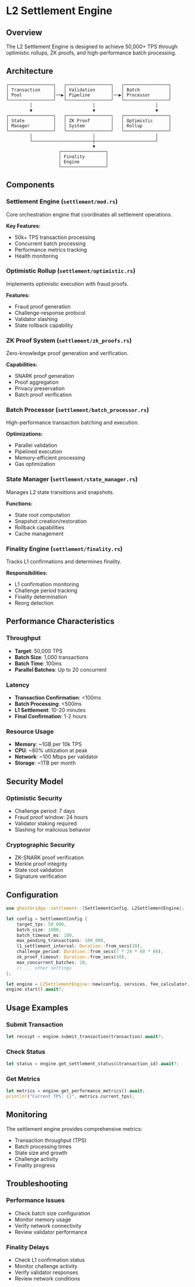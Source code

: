 # L2 Settlement Engine

## Overview

The L2 Settlement Engine is designed to achieve 50,000+ TPS through optimistic rollups, ZK proofs, and high-performance batch processing.

## Architecture

```
┌─────────────────┐   ┌─────────────────┐   ┌─────────────────┐
│ Transaction     │   │ Validation      │   │ Batch           │
│ Pool            │──▶│ Pipeline        │──▶│ Processor       │
└─────────────────┘   └─────────────────┘   └─────────────────┘
         │                       │                       │
         ▼                       ▼                       ▼
┌─────────────────┐   ┌─────────────────┐   ┌─────────────────┐
│ State           │   │ ZK Proof        │   │ Optimistic      │
│ Manager         │   │ System          │   │ Rollup          │
└─────────────────┘   └─────────────────┘   └─────────────────┘
         │                       │                       │
         └───────────────────────┼───────────────────────┘
                                 ▼
                    ┌─────────────────┐
                    │ Finality        │
                    │ Engine          │
                    └─────────────────┘
```

## Components

### Settlement Engine (`settlement/mod.rs`)
Core orchestration engine that coordinates all settlement operations.

**Key Features:**
- 50k+ TPS transaction processing
- Concurrent batch processing
- Performance metrics tracking
- Health monitoring

### Optimistic Rollup (`settlement/optimistic.rs`)
Implements optimistic execution with fraud proofs.

**Features:**
- Fraud proof generation
- Challenge-response protocol
- Validator slashing
- State rollback capability

### ZK Proof System (`settlement/zk_proofs.rs`)
Zero-knowledge proof generation and verification.

**Capabilities:**
- SNARK proof generation
- Proof aggregation
- Privacy preservation
- Batch proof verification

### Batch Processor (`settlement/batch_processor.rs`)
High-performance transaction batching and execution.

**Optimizations:**
- Parallel validation
- Pipelined execution
- Memory-efficient processing
- Gas optimization

### State Manager (`settlement/state_manager.rs`)
Manages L2 state transitions and snapshots.

**Functions:**
- State root computation
- Snapshot creation/restoration
- Rollback capabilities
- Cache management

### Finality Engine (`settlement/finality.rs`)
Tracks L1 confirmations and determines finality.

**Responsibilities:**
- L1 confirmation monitoring
- Challenge period tracking
- Finality determination
- Reorg detection

## Performance Characteristics

### Throughput
- **Target**: 50,000 TPS
- **Batch Size**: 1,000 transactions
- **Batch Time**: 100ms
- **Parallel Batches**: Up to 20 concurrent

### Latency
- **Transaction Confirmation**: <100ms
- **Batch Processing**: <500ms
- **L1 Settlement**: 10-20 minutes
- **Final Confirmation**: 1-2 hours

### Resource Usage
- **Memory**: ~1GB per 10k TPS
- **CPU**: ~80% utilization at peak
- **Network**: ~100 Mbps per validator
- **Storage**: ~1TB per month

## Security Model

### Optimistic Security
- Challenge period: 7 days
- Fraud proof window: 24 hours
- Validator staking required
- Slashing for malicious behavior

### Cryptographic Security
- ZK-SNARK proof verification
- Merkle proof integrity
- State root validation
- Signature verification

## Configuration

```rust
use ghostbridge::settlement::{SettlementConfig, L2SettlementEngine};

let config = SettlementConfig {
    target_tps: 50_000,
    batch_size: 1000,
    batch_timeout_ms: 100,
    max_pending_transactions: 100_000,
    l1_settlement_interval: Duration::from_secs(10),
    challenge_period: Duration::from_secs(7 * 24 * 60 * 60),
    zk_proof_timeout: Duration::from_secs(30),
    max_concurrent_batches: 20,
    // ... other settings
};

let engine = L2SettlementEngine::new(config, services, fee_calculator, security).await?;
engine.start().await?;
```

## Usage Examples

### Submit Transaction
```rust
let receipt = engine.submit_transaction(transaction).await?;
```

### Check Status
```rust
let status = engine.get_settlement_status(&transaction_id).await?;
```

### Get Metrics
```rust
let metrics = engine.get_performance_metrics().await;
println!("Current TPS: {}", metrics.current_tps);
```

## Monitoring

The settlement engine provides comprehensive metrics:
- Transaction throughput (TPS)
- Batch processing times
- State size and growth
- Challenge activity
- Finality progress

## Troubleshooting

### Performance Issues
- Check batch size configuration
- Monitor memory usage
- Verify network connectivity
- Review validator performance

### Finality Delays
- Check L1 confirmation status
- Monitor challenge activity
- Verify validator responses
- Review network conditions